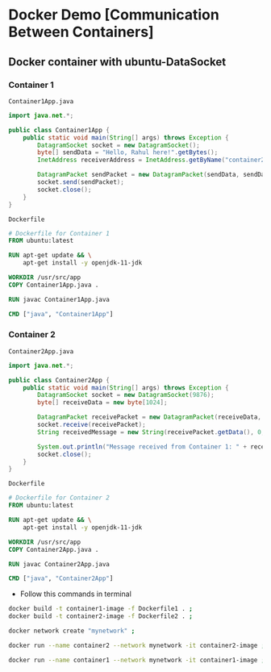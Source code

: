 # Docker Demo [Communication Between Containers]

## Docker container with ubuntu-DataSocket

### Container 1
`Container1App.java`
```java title="Container1App.java"
import java.net.*;

public class Container1App {
    public static void main(String[] args) throws Exception {
        DatagramSocket socket = new DatagramSocket();
        byte[] sendData = "Hello, Rahul here!".getBytes();
        InetAddress receiverAddress = InetAddress.getByName("container2");

        DatagramPacket sendPacket = new DatagramPacket(sendData, sendData.length, receiverAddress, 9876);
        socket.send(sendPacket);
        socket.close();
    }
}
```
`Dockerfile`
```Dockerfile title="Dockerfile1"
# Dockerfile for Container 1
FROM ubuntu:latest

RUN apt-get update && \
    apt-get install -y openjdk-11-jdk

WORKDIR /usr/src/app
COPY Container1App.java .

RUN javac Container1App.java

CMD ["java", "Container1App"]
```
### Container 2

`Container2App.java`
```java title="Container2App.java"
import java.net.*;

public class Container2App {
    public static void main(String[] args) throws Exception {
        DatagramSocket socket = new DatagramSocket(9876);
        byte[] receiveData = new byte[1024];

        DatagramPacket receivePacket = new DatagramPacket(receiveData, receiveData.length);
        socket.receive(receivePacket);
        String receivedMessage = new String(receivePacket.getData(), 0, receivePacket.getLength());

        System.out.println("Message received from Container 1: " + receivedMessage);
        socket.close();
    }
}
```

`Dockerfile`
```Dockerfile title="Dockerfile2"
# Dockerfile for Container 2
FROM ubuntu:latest

RUN apt-get update && \
    apt-get install -y openjdk-11-jdk

WORKDIR /usr/src/app
COPY Container2App.java .

RUN javac Container2App.java

CMD ["java", "Container2App"]
```
- Follow this commands in terminal
```bash title="runReceiver.sh"
docker build -t container1-image -f Dockerfile1 . ;
docker build -t container2-image -f Dockerfile2 . ;

docker network create "mynetwork" ;

docker run --name container2 --network mynetwork -it container2-image ;
```

```bash title="runSender.sh"
docker run --name container1 --network mynetwork -it container1-image ;
```
